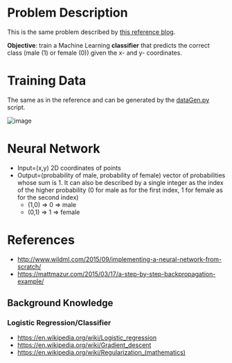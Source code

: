 # Problem Description

This is the same problem described by [this reference blog](http://www.wildml.com/2015/09/implementing-a-neural-network-from-scratch/).

**Objective**: train a Machine Learning **classifier** that predicts the correct class (male (1) or female (0)) given the x- and y- coordinates.

# Training Data

The same as in the reference and can be generated by the [dataGen.py](dataset/dataGen.py) script.

![image](http://d3kbpzbmcynnmx.cloudfront.net/wp-content/uploads/2015/09/nn-from-scratch-dataset.png)

# Neural Network

* Input=(x,y) 2D coordinates of points
* Output=(probability of male, probability of female) vector of probabilities whose sum is 1. It can also be described by a single integer as the index of the higher probability (0 for male as for the first index, 1 for female as for the second index)
  * (1,0) => 0 => male
  * (0,1) => 1 => female

# References

* http://www.wildml.com/2015/09/implementing-a-neural-network-from-scratch/
* https://mattmazur.com/2015/03/17/a-step-by-step-backpropagation-example/

## Background Knowledge

### Logistic Regression/Classifier

* https://en.wikipedia.org/wiki/Logistic_regression
* https://en.wikipedia.org/wiki/Gradient_descent
* https://en.wikipedia.org/wiki/Regularization_(mathematics)
